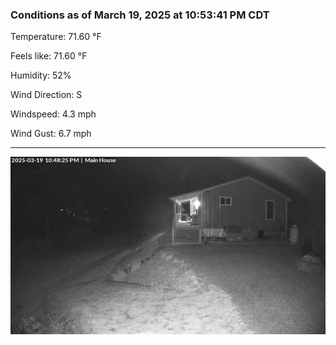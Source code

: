### Conditions as of March 19, 2025 at 10:53:41 PM CDT 

Temperature: 71.60 &deg;F

Feels like: 71.60 &deg;F

Humidity: 52%

Wind Direction: S

Windspeed: 4.3 mph

Wind Gust: 6.7 mph

---

<img src="./images/latest.jpeg"/>

